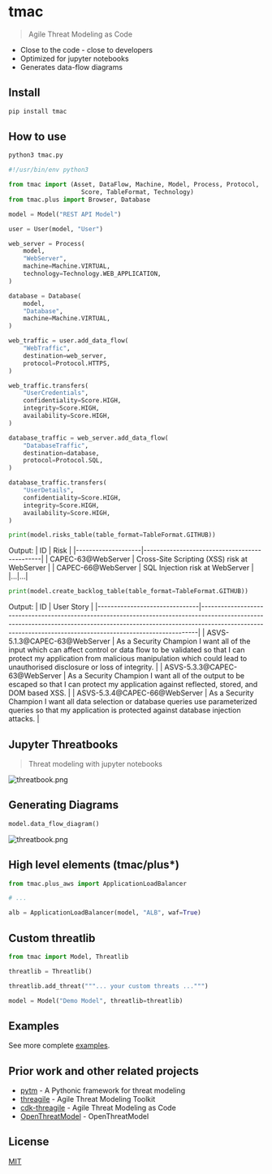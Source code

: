 # tmac
> Agile Threat Modeling as Code
- Close to the code - close to developers
- Optimized for jupyter notebooks
- Generates data-flow diagrams

## Install
```bash
pip install tmac
```

## How to use
```bash
python3 tmac.py
```

```python
#!/usr/bin/env python3

from tmac import (Asset, DataFlow, Machine, Model, Process, Protocol, 
                    Score, TableFormat, Technology)
from tmac.plus import Browser, Database

model = Model("REST API Model")

user = User(model, "User")

web_server = Process(
    model,
    "WebServer",
    machine=Machine.VIRTUAL,
    technology=Technology.WEB_APPLICATION,
)

database = Database(
    model,
    "Database",
    machine=Machine.VIRTUAL,
)

web_traffic = user.add_data_flow(
    "WebTraffic",
    destination=web_server,
    protocol=Protocol.HTTPS,
)

web_traffic.transfers(
    "UserCredentials",
    confidentiality=Score.HIGH,
    integrity=Score.HIGH,
    availability=Score.HIGH,
)

database_traffic = web_server.add_data_flow(
    "DatabaseTraffic",
    destination=database,
    protocol=Protocol.SQL,
)

database_traffic.transfers(
    "UserDetails",
    confidentiality=Score.HIGH,
    integrity=Score.HIGH,
    availability=Score.HIGH,
)

print(model.risks_table(table_format=TableFormat.GITHUB))
```
Output:
| ID                 | Risk                                         |
|--------------------|----------------------------------------------|
| CAPEC-63@WebServer | Cross-Site Scripting (XSS) risk at WebServer |
| CAPEC-66@WebServer | SQL Injection risk at WebServer              |
|...|...|
```python
print(model.create_backlog_table(table_format=TableFormat.GITHUB))
```
Output:
| ID                            | User Story                                                                                                                                                                                                                              |
|-------------------------------|-----------------------------------------------------------------------------------------------------------------------------------------------------------------------------------------------------------------------------------------|
| ASVS-5.1.3@CAPEC-63@WebServer | As a Security Champion I want all of the input which can affect control or data flow to be validated so that I can protect my application from malicious manipulation which could lead to unauthorised disclosure or loss of integrity. |
| ASVS-5.3.3@CAPEC-63@WebServer | As a Security Champion I want all of the output to be escaped so that I can protect my application against reflected, stored, and DOM based XSS.                                                                                        |
| ASVS-5.3.4@CAPEC-66@WebServer | As a Security Champion I want all data selection or database queries use parameterized queries so that my application is protected against database injection attacks.                                                                  |
## Jupyter Threatbooks
> Threat modeling with jupyter notebooks

![threatbook.png](https://github.com/hupe1980/tmac/raw/main/.assets/threatbook.png)

## Generating Diagrams
```python
model.data_flow_diagram()
```
![threatbook.png](https://github.com/hupe1980/tmac/raw/main/.assets/data-flow-diagram.png)

## High level elements (tmac/plus*)
```python
from tmac.plus_aws import ApplicationLoadBalancer

# ...

alb = ApplicationLoadBalancer(model, "ALB", waf=True)

```

## Custom threatlib
```python
from tmac import Model, Threatlib

threatlib = Threatlib()

threatlib.add_threat("""... your custom threats ...""")

model = Model("Demo Model", threatlib=threatlib)
```
## Examples

See more complete [examples](https://github.com/hupe1980/tmac/tree/master/examples).

## Prior work and other related projects
- [pytm](https://github.com/izar/pytm) - A Pythonic framework for threat modeling
- [threagile](https://github.com/Threagile/threagile) - Agile Threat Modeling Toolkit
- [cdk-threagile](https://github.com/hupe1980/cdk-threagile) - Agile Threat Modeling as Code
- [OpenThreatModel](https://github.com/iriusrisk/OpenThreatModel) - OpenThreatModel

## License

[MIT](LICENSE)